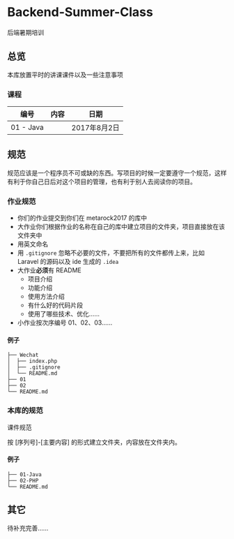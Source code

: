 # Backend-Summer-Class
后端暑期培训

## 总览

本库放置平时的讲课课件以及一些注意事项

### 课程

|    编号     |  内容  |    日期     |
| :-------: | :--: | :-------: |
| 01 - Java |      | 2017年8月2日 |

## 规范

规范应该是一个程序员不可或缺的东西。写项目的时候一定要遵守一个规范，这样有利于你自己日后对这个项目的管理，也有利于别人去阅读你的项目。

### 作业规范

+ 你们的作业提交到你们在 metarock2017 的库中
+ 大作业你们根据作业的名称在自己的库中建立项目的文件夹，项目直接放在该文件夹中
+ 用英文命名
+ 用 `.gitignore` 忽略不必要的文件，不要把所有的文件都传上来，比如 Laravel 的源码以及 ide 生成的 `.idea`
+ 大作业**必须**有 README
  + 项目介绍
  + 功能介绍
  + 使用方法介绍
  + 有什么好的代码片段
  + 使用了哪些技术、优化……
+ 小作业按次序编号 01、02、03……

#### 例子

```
├── Wechat
│  ├── index.php
│  ├── .gitignore
│  └── README.md
├── 01
├── 02
└── README.md
```

### 本库的规范

课件规范

按 [序列号]-[主要内容] 的形式建立文件夹，内容放在文件夹内。

#### 例子

```
├── 01-Java
├── 02-PHP
└── README.md
```

## 其它

待补充完善……